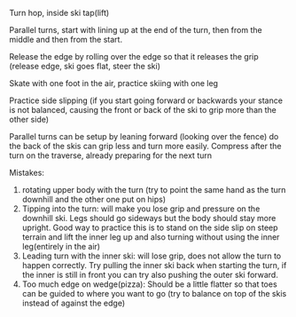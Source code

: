 Turn hop, inside ski tap(lift)

Parallel turns, start with lining up at the end of the turn, then from the middle and then from the start. 

Release the edge by rolling over the edge so that it releases the grip (release edge, ski goes flat, steer the ski)

Skate with one foot in the air, practice skiing with one leg

Practice side slipping (if you start going forward or backwards your stance is not balanced, causing the front or back of the ski to grip more than the other side)

Parallel turns can be setup by leaning forward (looking over the fence) do the back of the skis can grip less and turn more easily. Compress after the turn on the traverse, already preparing for the next turn 


Mistakes:
1. rotating upper body with the turn (try to point the same hand as the turn downhill and the other one put on hips)
2. Tipping into the turn: will make you lose grip and pressure on the downhill ski. Legs should go sideways but the body should stay more upright. Good way to practice this is to stand on the side slip on steep terrain and lift the inner leg up and also turning without using the inner leg(entirely in the air)
3. Leading turn with the inner ski: will lose grip, does not allow the turn to happen correctly. Try pulling the inner ski back when starting the turn, if the inner is still in front you can try also pushing the outer ski forward.
4. Too much edge on wedge(pizza): Should be a little flatter so that toes can be guided to where you want to go (try to balance on top of the skis instead of against the edge)